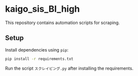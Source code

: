 # kaigo_sis_BI_high

This repository contains automation scripts for scraping.

## Setup
Install dependencies using `pip`:

```bash
pip install -r requirements.txt
```

Run the script `スクレイピング.py` after installing the requirements.
